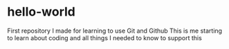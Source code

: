 # hello-world
First repository I made for learning to use Git and Github
This is me starting to learn about coding and all things I needed to know to support this
